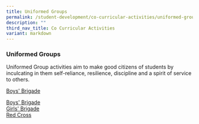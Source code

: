 ```yaml
---
title: Uniformed Groups
permalink: /student-development/co-curricular-activities/uniformed-groups/
description: ""
third_nav_title: Co Curricular Activities
variant: markdown
---
```

### Uniformed Groups
Uniformed Group activities aim to make good citizens of students by inculcating in them self-reliance, resilience, discipline and a spirit of service to others.

[Boys' Brigade](/files/CCA_poster/bb2024.pdf)<br>


<a target="_blank" href="/files/CCA2023/bb_info.jpg">Boys' Brigade</a><br>
<a target="_blank" href="/files/CCA2023/gb_info.jpg">Girls' Brigade</a><br>
<a target="_blank" href="/files/CCA2023/rc_info.jpg">Red Cross</a><br>